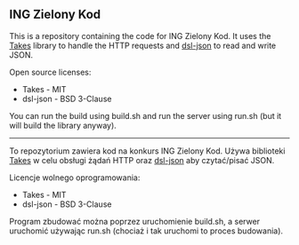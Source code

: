 ING Zielony Kod
-------

This is a repository containing the code for ING Zielony Kod.
It uses the [Takes](https://github.com/yegor256/takes) library to handle the HTTP requests
and [dsl-json](https://github.com/ngs-doo/dsl-json) to read and write JSON.

Open source licenses:
* Takes - MIT
* dsl-json - BSD 3-Clause

You can run the build using build.sh and run the server using run.sh (but it will build the library anyway).


-------

To repozytorium zawiera kod na konkurs ING Zielony Kod. Używa biblioteki [Takes](https://github.com/yegor256/takes)
w celu obsługi żądań HTTP oraz [dsl-json](https://github.com/ngs-doo/dsl-json) aby czytać/pisać JSON.

Licencje wolnego oprogramowania:
* Takes - MIT
* dsl-json - BSD 3-Clause

Program zbudować można poprzez uruchomienie build.sh, a serwer uruchomić używając run.sh
(chociaż i tak uruchomi to proces budowania).